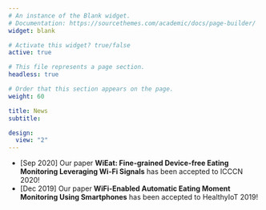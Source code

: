 ```yaml
---
# An instance of the Blank widget.
# Documentation: https://sourcethemes.com/academic/docs/page-builder/
widget: blank

# Activate this widget? true/false
active: true

# This file represents a page section.
headless: true

# Order that this section appears on the page.
weight: 60

title: News
subtitle:

design:
  view: "2"
---
```


* [Sep 2020] Our paper **WiEat: Fine-grained Device-free Eating Monitoring Leveraging Wi-Fi Signals** has been accepted to ICCCN 2020!
* [Dec 2019] Our paper **WiFi-Enabled Automatic Eating Moment Monitoring Using Smartphones** has been accepted to HealthyIoT 2019!

